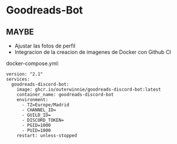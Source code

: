 # Goodreads-Bot

##  MAYBE
- Ajustar las fotos de perfil
- Integracion de la creacion de imagenes de Docker con Github CI


docker-compose.yml:

```
version: "2.1"
services:
  goodreads-discord-bot:
    image: ghcr.io/outerwinnie/goodreads-discord-bot:latest	
    container_name: goodreads-discord-bot
    environment:
      - TZ=Europe/Madrid
      - CHANNEL_ID=
      - GUILD_ID=
      - DISCORD_TOKEN=
      - PGID=1000
      - PUID=1000
    restart: unless-stopped
```
